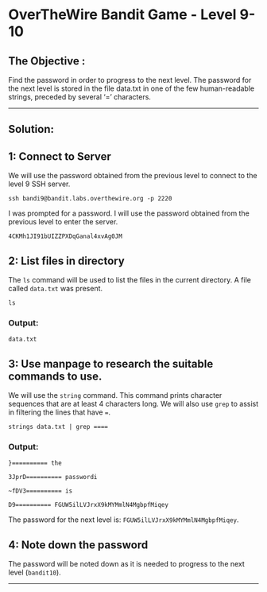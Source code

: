 # OverTheWire Bandit Game - Level 9-10

## The Objective :
Find the password in order to progress to the next level. The password for the next level is stored in the file data.txt in one of the few human-readable strings, preceded by several ‘=’ characters.

---

## Solution:

## 1: Connect to Server
We will use the password obtained from the previous level to connect to the level 9 SSH server.

```
ssh bandi9@bandit.labs.overthewire.org -p 2220
```

I was prompted for a password. I will use the password obtained from the previous level to enter the server.

```
4CKMh1JI91bUIZZPXDqGanal4xvAg0JM
```

## 2: List files in directory
The `ls` command will be used to list the files in the current directory. A file called `data.txt` was present.

```
ls
```

### Output:
```
data.txt  
```

## 3: Use manpage to research the suitable commands to use.
We will use the `string` command. This command prints character sequences that are at least 4 characters long. We will also use `grep` to assist in filtering the lines that have `=`.
```
strings data.txt | grep ====
```

### Output: 
```
}========== the 

3JprD========== passwordi 

~fDV3========== is 

D9========== FGUW5ilLVJrxX9kMYMmlN4MgbpfMiqey 
```
The password for the next level is: `FGUW5ilLVJrxX9kMYMmlN4MgbpfMiqey`.

## 4: Note down the password 
The password will be noted down as it is needed to progress to the next level (`bandit10`).

---
